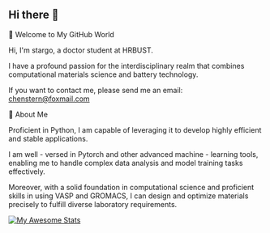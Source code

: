 ## Hi there 👋

<!--
**stargolike/stargolike** is a ✨ _special_ ✨ repository because its `README.md` (this file) appears on your GitHub profile.

Here are some ideas to get you started:

- 🔭 I’m currently working on ...
- 🌱 I’m currently learning ...
- 👯 I’m looking to collaborate on ...
- 🤔 I’m looking for help with ...
- 💬 Ask me about ...
- 📫 How to reach me: ...
- 😄 Pronouns: ...
- ⚡ Fun fact: ...
-->
👋 Welcome to My GitHub World

Hi, I'm stargo, a doctor student at HRBUST. 

I have a profound passion for the interdisciplinary realm that combines computational materials science and battery technology.

If you want to contact me, please send me an email: chenstern@foxmail.com

📖 About Me

Proficient in Python, I am capable of leveraging it to develop highly efficient and stable applications. 

I am well - versed in Pytorch and other advanced machine - learning tools, enabling me to handle complex data analysis and model training tasks effectively. 

Moreover, with a solid foundation in computational science and proficient skills in using VASP and GROMACS, I can design and optimize materials precisely to fulfill diverse laboratory requirements.

[![My Awesome Stats](https://awesome-github-stats.azurewebsites.net/user-stats/stargolike?cardType=level-alternate&theme=radical&preferLogin=false)](https://git.io/awesome-stats-card) 
